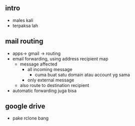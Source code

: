 ## intro
- males kali
- terpaksa lah

## mail routing
- apps-> gmail -> routing
- email forwarding, using address recipient map
    - message affected
        - all incoming message
            - cuma buat satu domain atau account yg sama
        - only external message
    - also route to destination recipient
- automatic forwarding juga bisa

## google drive
- pake rclone bang